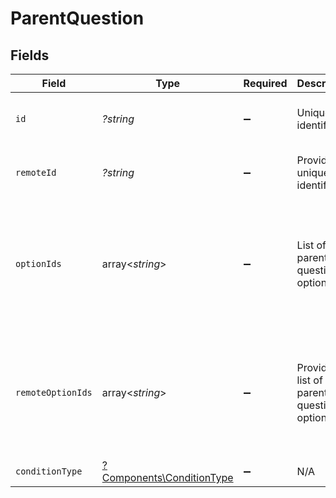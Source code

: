# ParentQuestion


## Fields

| Field                                                                              | Type                                                                               | Required                                                                           | Description                                                                        | Example                                                                            |
| ---------------------------------------------------------------------------------- | ---------------------------------------------------------------------------------- | ---------------------------------------------------------------------------------- | ---------------------------------------------------------------------------------- | ---------------------------------------------------------------------------------- |
| `id`                                                                               | *?string*                                                                          | :heavy_minus_sign:                                                                 | Unique identifier                                                                  | 8187e5da-dc77-475e-9949-af0f1fa4e4e3                                               |
| `remoteId`                                                                         | *?string*                                                                          | :heavy_minus_sign:                                                                 | Provider's unique identifier                                                       | 8187e5da-dc77-475e-9949-af0f1fa4e4e3                                               |
| `optionIds`                                                                        | array<*string*>                                                                    | :heavy_minus_sign:                                                                 | List of parent questions's option IDs                                              | [<br/>"123e4567-e89b-12d3-a456-426614174000",<br/>"523e1234-e89b-fdd2-a456-762545121101"<br/>] |
| `remoteOptionIds`                                                                  | array<*string*>                                                                    | :heavy_minus_sign:                                                                 | Provider's list of parent questions's option IDs                                   | [<br/>"123e4567-e89b-12d3-a456-426614174000",<br/>"523e1234-e89b-fdd2-a456-762545121101"<br/>] |
| `conditionType`                                                                    | [?Components\ConditionType](../../Models/Components/ConditionType.md)              | :heavy_minus_sign:                                                                 | N/A                                                                                |                                                                                    |